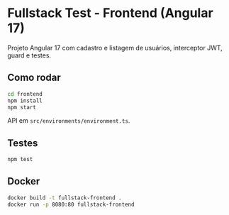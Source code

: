 # Fullstack Test - Frontend (Angular 17)

Projeto Angular 17 com cadastro e listagem de usuários, interceptor JWT, guard e testes.

## Como rodar
```bash
cd frontend
npm install
npm start
```
API em `src/environments/environment.ts`.

## Testes
```bash
npm test
```

## Docker
```bash
docker build -t fullstack-frontend .
docker run -p 8080:80 fullstack-frontend
```
